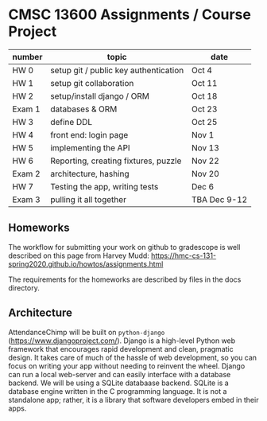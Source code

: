 # CMSC 13600 Assignments / Course Project

| number | topic | date  | 
| --- | --- | -- | 
| HW 0 | setup git / public key authentication |  Oct 4 | 
| HW 1 | setup git collaboration  |  Oct 11 | 
| HW 2 | setup/install django / ORM | Oct 18 | 
| Exam 1 | databases & ORM | Oct 23 | 
| HW 3 | define DDL  |  Oct 25 | 
| HW 4 | front end: login page |  Nov 1 | 
| HW 5 | implementing the API |  Nov 13 | 
| HW 6 | Reporting, creating fixtures, puzzle | Nov 22  |
| Exam 2 | architecture, hashing | Nov 20 | 
| HW 7 | Testing the app, writing tests  | Dec 6 | 
| Exam 3 |  pulling it all together |  TBA Dec 9-12  | 


## Homeworks

The workflow for submitting your work on github to gradescope is well described on this page from Harvey Mudd: https://hmc-cs-131-spring2020.github.io/howtos/assignments.html

The requirements for the homeworks are described by files in the docs directory.  

## Architecture
AttendanceChimp will be built on `python-django` (https://www.djangoproject.com/). Django is a high-level Python web framework that encourages rapid development and clean, pragmatic design. It takes care of much of the hassle of web development, so you can focus on writing your app without needing to reinvent the wheel. Django can run a local web-server and can easily interface with a database backend. We will be using a SQLite databaase backend. SQLite is a database engine written in the C programming language. It is not a standalone app; rather, it is a library that software developers embed in their apps.
